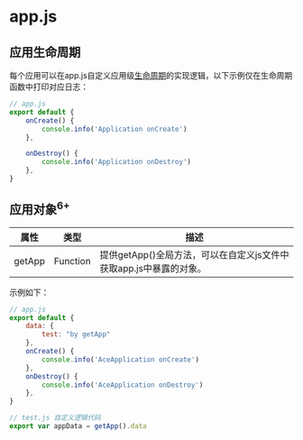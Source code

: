 # app.js

## 应用生命周期

每个应用可以在app.js自定义应用级[生命周期](js-framework-lifecycle.md)的实现逻辑，以下示例仅在生命周期函数中打印对应日志：
```js
// app.js
export default {
    onCreate() {
        console.info('Application onCreate')
    },

    onDestroy() {
        console.info('Application onDestroy')
    },
}
```

## 应用对象<sup>6+</sup>

| 属性     | 类型       | 描述                                       |
| ------ | -------- | ---------------------------------------- |
| getApp | Function | 提供getApp()全局方法，可以在自定义js文件中获取app.js中暴露的对象。 |

示例如下：

```js
// app.js
export default {
    data: {
        test: "by getApp"
    },
    onCreate() {
        console.info('AceApplication onCreate')
    },
    onDestroy() {
        console.info('AceApplication onDestroy')
    },
}
```

```js
// test.js 自定义逻辑代码
export var appData = getApp().data
```
